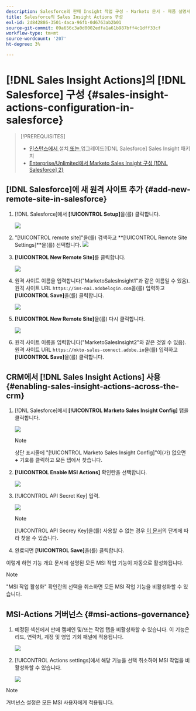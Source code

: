 ```yaml
---
description: Salesforce의 판매 Insight 작업 구성 - Marketo 문서 - 제품 설명서
title: Salesforce의 Sales Insight Actions 구성
exl-id: 2d842886-3501-4aca-96fb-0d6763ab2b01
source-git-commit: 09a656c3a0d0002edfa1a61b987bff4c1dff33cf
workflow-type: tm+mt
source-wordcount: '207'
ht-degree: 3%

---
```


# [!DNL Sales Insight Actions]의 [!DNL Salesforce] 구성 {#sales-insight-actions-configuration-in-salesforce}

>[!PREREQUISITES]
>
>* [ 인스턴스에서 ](/help/marketo/product-docs/marketo-sales-insight/msi-for-salesforce/installation/install-marketo-sales-insight-package-in-salesforce-appexchange.md)설치[ 또는 ](/help/marketo/product-docs/marketo-sales-insight/msi-for-salesforce/upgrading/upgrading-your-msi-package.md)업그레이드[!DNL Salesforce] Sales Insight 패키지
>* [Enterprise/Unlimited에서 Marketo Sales Insight 구성 [!DNL Salesforce] 2}](/help/marketo/product-docs/marketo-sales-insight/msi-for-salesforce/configuration/configure-marketo-sales-insight-in-salesforce-enterprise-unlimited.md)

## [!DNL Salesforce]에 새 원격 사이트 추가 {#add-new-remote-site-in-salesforce}

1. [!DNL Salesforce]에서 **[!UICONTROL Setup]**&#x200B;을(를) 클릭합니다.

   ![](assets/msi-actions-configuration-in-salesforce-1.png)

1. &quot;[!UICONTROL remote site]&quot;을(를) 검색하고 **[!UICONTROL Remote Site Settings]**을(를) 선택합니다.
   ![](assets/msi-actions-configuration-in-salesforce-2.png)

1. **[!UICONTROL New Remote Site]**&#x200B;를 클릭합니다.

   ![](assets/msi-actions-configuration-in-salesforce-3.png)

1. 원격 사이트 이름을 입력합니다(&quot;MarketoSalesInsight1&quot;과 같은 이름일 수 있음). 원격 사이트 URL `https://ims-na1.adobelogin.com`을(를) 입력하고 **[!UICONTROL Save]**&#x200B;을(를) 클릭합니다.

   ![](assets/msi-actions-configuration-in-salesforce-4.png)

1. **[!UICONTROL New Remote Site]**&#x200B;을(를) 다시 클릭합니다.

   ![](assets/msi-actions-configuration-in-salesforce-4a.png)

1. 원격 사이트 이름을 입력합니다(&quot;MarketoSalesInsight2&quot;와 같은 것일 수 있음). 원격 사이트 URL `https://mkto-sales-connect.adobe.io`을(를) 입력하고 **[!UICONTROL Save]**&#x200B;을(를) 클릭합니다.

## CRM에서 [!DNL Sales Insight Actions] 사용 {#enabling-sales-insight-actions-across-the-crm}

1. [!DNL Salesforce]에서 **[!UICONTROL Marketo Sales Insight Config]** 탭을 클릭합니다.

   ![](assets/msi-actions-configuration-in-salesforce-5.png)

   >[!NOTE]
   >
   >상단 표시줄에 &quot;[!UICONTROL Marketo Sales Insight Config]&quot;이(가) 없으면 **+** 기호를 클릭하고 모든 탭에서 찾습니다.

1. **[!UICONTROL Enable MSI Actions]** 확인란을 선택합니다.

   ![](assets/msi-actions-configuration-in-salesforce-6.png)

1. [!UICONTROL API Secret Key] 입력.

   ![](assets/msi-actions-configuration-in-salesforce-7.png)

   >[!NOTE]
   >
   >[!UICONTROL API Secrey Key]을(를) 사용할 수 없는 경우 [이 문서](/help/marketo/product-docs/marketo-sales-insight/msi-for-salesforce/configuration/configure-marketo-sales-insight-in-salesforce-enterprise-unlimited.md)의 단계에 따라 찾을 수 있습니다.

1. 완료되면 **[!UICONTROL Save]**&#x200B;을(를) 클릭합니다.

이렇게 하면 기능 개요 문서에 설명된 모든 MSI 작업 기능이 자동으로 활성화됩니다.

>[!NOTE]
>
>&quot;MSI 작업 활성화&quot; 확인란의 선택을 취소하면 모든 MSI 작업 기능을 비활성화할 수 있습니다.

## MSI-Actions 거버넌스 {#msi-actions-governance}

1. 예정된 섹션에서 판매 캠페인 및/또는 작업 탭을 비활성화할 수 있습니다. 이 기능은 리드, 연락처, 계정 및 영업 기회 패널에 적용됩니다.

   ![](assets/msi-actions-configuration-in-salesforce-8.png)

1. [!UICONTROL Actions settings]에서 해당 기능을 선택 취소하여 MSI 작업을 비활성화할 수 있습니다.

   ![](assets/msi-actions-configuration-in-salesforce-9.png)

>[!NOTE]
>
>거버넌스 설정은 모든 MSI 사용자에게 적용됩니다.
